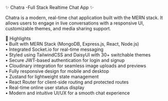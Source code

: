 ✨ Chatra -Full Stack Realtime Chat App ✨

Chatra is a modern, real-time chat application built with the MERN stack. It allows users to engage in live conversations with a responsive UI, customizable themes, and media sharing support. 

🚀 Highlights  
• Built with MERN Stack (MongoDB, Express.js, React, Node.js)  
• Integrated Socket.io for real-time messaging  
• Styled using TailwindCSS and DaisyUI with 30+ switchable themes  
• Secure JWT-based authentication for login and signup  
• Cloudinary integration for seamless image uploads and previews  
• Fully responsive design for mobile and desktop  
• Zustand for lightweight state management  
• React Router for client-side routing and protected routes  
• Real-time online user status display  
• Modern and intuitive UI/UX for a smooth chat experience

